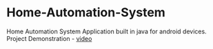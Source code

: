 # Home-Automation-System
Home Automation System Application built in java for android devices.
Project Demonstration - [video](https://drive.google.com/file/d/0B2PnGW-Ax-xmdUtkRnBNdlRiN1E/view?usaring)
